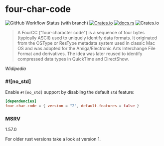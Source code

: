 # four-char-code

![GitHub Workflow Status (with branch)](https://img.shields.io/github/actions/workflow/status/shurizzle/rust-four-char-code/unit-test.yml?branch=master&style=for-the-badge)
[![Crates.io](https://img.shields.io/crates/v/four-char-code?style=for-the-badge)](https://crates.io/crates/four-char-code)
[![docs.rs](https://img.shields.io/docsrs/four-char-code?style=for-the-badge)](https://docs.rs/four-char-code)
![Crates.io](https://img.shields.io/crates/l/four-char-code?style=for-the-badge)

> A FourCC ("four-character code") is a sequence of four bytes (typically ASCII) used to uniquely identify data formats. It originated from the OSType or ResType metadata system used in classic Mac OS and was adopted for the Amiga/Electronic Arts Interchange File Format and derivatives. The idea was later reused to identify compressed data types in QuickTime and DirectShow.

*Widipedia*

### #![no_std]

Enable `#![no_std]` support by disabling the default `std` feature:

```toml
[dependencies]
four-char-code = { version = "2", default-features = false }
```

### MSRV

1.57.0

For older rust versions take a look at version 1.
